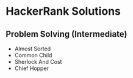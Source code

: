 # HackerRank Solutions

## Problem Solving (Intermediate)

- Almost Sorted
- Common Child
- Sherlock And Cost
- Chief Hopper
